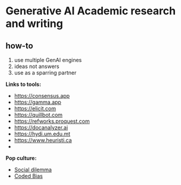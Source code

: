 # Generative AI Academic research and writing 
## how-to
1. use multiple GenAI engines
2. ideas not answers
3. use as a sparring partner

**Links to tools:**
- https://consensus.app
- https://gamma.app
- https://elicit.com
- https://quillbot.com
- https://refworks.proquest.com
- https://docanalyzer.ai
- https://hydi.um.edu.mt
- https://www.heuristi.ca
- 

**Pop culture:**
- [Social dilemma](https://www.netflix.com/mt/title/81254224)
- [Coded Bias](https://www.netflix.com/mt/title/81328723)
